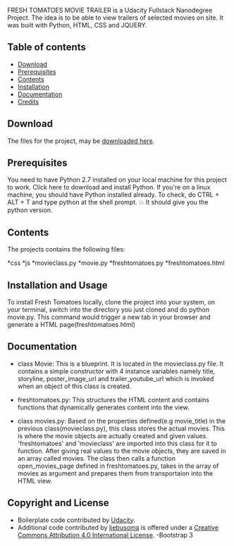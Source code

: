 
FRESH TOMATOES MOVIE TRAILER is a Udacity Fullstack Nanodegree Project. The idea is to be able to view trailers of selected movies on site.
It was built with Python, HTML, CSS and JQUERY.



## Table of contents

- [Download](#download)
- [Prerequisites](#Prerequisites)
- [Contents](#contents)
- [Installation](#installation-and-usage)
- [Documentation](#documentation)
- [Credits](#copyright-and-license)


## Download

The files for the project, may be [downloaded here](https://github.com/Ijebusoma/movietrailer/archive/master.zip).

## Prerequisites
You need to have Python 2.7 installed on your local machine for this project to work. Click here to download and install Python. If you're on a linux machine, you should have Python installed already. To check, do CTRL + ALT + T and type python at the shell prompt. :boom: It should give you the python version. 

## Contents
The projects contains the following files:

*css
*js
*movieclass.py 
*movie.py
*freshtomatoes.py
*freshtomatoes.html

## Installation and Usage
To install Fresh Tomatoes locally, clone the project into your system, on your terminal, switch into the directory you just cloned and do python movie.py. This command would trigger a new tab in your browser and generate a HTML page(freshtomatoes.html)

## Documentation 
- class Movie: This is a blueprint. It is located in the movieclass.py file. It contains a simple constructor with 4 instance variables namely title, storyline, poster_image_url and trailer_youtube_url which is invoked when an object of this class is created.

- freshtomatoes.py: This structures the HTML content and contains functions that dynamically generates content into the view.

- class movies.py: Based on the properties defined(e.g movie_title) in the previous class(movieclass.py), this class stores the actual movies. This is where the movie objects are actually created and given values. 'freshtomatoes' and 'movieclass' are imported into this class for it to function. After giving real values to the movie objects, they are saved in an array called movies. The class then calls a function open_movies_page defined in freshtomatoes.py, takes in the array of movies as argument and prepares them from transportaion into the HTML view.

## Copyright and License

- Boilerplate code contributed by [Udacity](http://www.udacity.com).
- Additional code contributed by [Ijebusoma]() is offered under a [Creative Commons Attribution 4.0 International License](http://creativecommons.org/licenses/by/4.0/).
-Bootstrap 3



